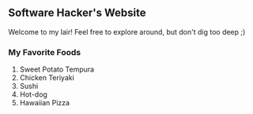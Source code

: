 ## Software Hacker's Website

Welcome to my lair! Feel free to explore around, but don't dig too deep ;)

### My Favorite Foods

1. Sweet Potato Tempura
2. Chicken Teriyaki
3. Sushi
4. Hot-dog
5. Hawaiian Pizza
